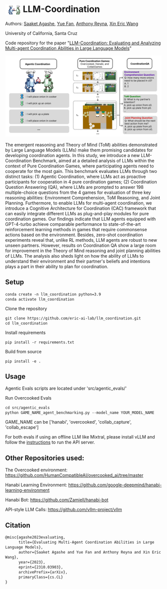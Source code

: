<h1>
  <img src="assets/Coagents.png" alt="Logo" style="vertical-align:middle" width="50"> LLM-Coordination
</h1>

Authors: [Saaket Agashe](https://saa1605.github.io/), [Yue Fan](http://www.yfan.site/), [Anthony Reyna](https://anthony-reyna.com/), [Xin Eric Wang](https://eric-xw.github.io/) 

University of California, Santa Cruz

Code repository for the paper "[LLM-Coordination: Evaluating and Analyzing Multi-agent Coordination Abilities in Large Language Models](https://arxiv.org/abs/2310.03903)"

![LLMC-Teaser](assets/LLMC-Teaser.png)

The emergent reasoning and Theory of Mind (ToM) abilities demonstrated by Large Language Models (LLMs) make them promising candidates for developing coordination agents. In this study, we introduce a new LLM-Coordination Benchmark, aimed at a detailed analysis of LLMs within the context of Pure Coordination Games, where participating agents need to cooperate for the most gain. This benchmark evaluates LLMs through two distinct tasks: (1) Agentic Coordination, where LLMs act as proactive participants for cooperation in 4 pure cordination games; (2) Coordination Question Answering (QA), where LLMs are prompted to answer 198 multiple-choice questions from the 4 games for evaluation of three key reasoning abilities: Environment Comprehension, ToM Reasoning, and Joint Planning. Furthermore, to enable LLMs for multi-agent coordination, we introduce a Cognitive Architecture for Coordination (CAC) framework that can easily integrate different LLMs as plug-and-play modules for pure coordination games. Our findings indicate that LLM agents equipped with GPT-4-turbo achieve comparable performance to state-of-the-art reinforcement learning methods in games that require commonsense actions based on the environment. Besides, zero-shot coordination experiments reveal that, unlike RL methods, LLM agents are robust to new unseen partners. However, results on Coordination QA show a large room for improvement in the Theory of Mind reasoning and joint planning abilities of LLMs. The analysis also sheds light on how the ability of LLMs to understand their environment and their partner's beliefs and intentions plays a part in their ability to plan for coordination.

## Setup
```
conda create -n llm_coordination python=3.9
conda activate llm_coordination
```

Clone the repository 
```
git clone https://github.com/eric-ai-lab/llm_coordination.git
cd llm_coordination
```

Install requirements
```
pip install -r requirements.txt
```

Build from source
```
pip install -e .
```


## Usage
Agentic Evals scripts are located under 'src/agentic_evals/' 

Run Overcooked Evals
```
cd src/agentic_evals
python GAME_NAME_agent_benchmarking.py --model_name YOUR_MODEL_NAME
```

GAME_NAME can be ['hanabi', 'overcooked', 'collab_capture', 'collab_escape']

For both evals if using an offline LLM like Mixtral, please install vLLM and follow the [instructions](https://docs.vllm.ai/en/latest/serving/openai_compatible_server.html) to run the API server. 

## Other Repositories used: 
The Overcooked environment: https://github.com/HumanCompatibleAI/overcooked_ai/tree/master

Hanabi Learning Environment: https://github.com/google-deepmind/hanabi-learning-environment

Hanabi Bot: https://github.com/Zamiell/hanabi-bot

API-style LLM Calls: https://github.com/vllm-project/vllm


## Citation
```
@misc{agashe2023evaluating,
      title={Evaluating Multi-Agent Coordination Abilities in Large Language Models}, 
      author={Saaket Agashe and Yue Fan and Anthony Reyna and Xin Eric Wang},
      year={2023},
      eprint={2310.03903},
      archivePrefix={arXiv},
      primaryClass={cs.CL}
}
```
